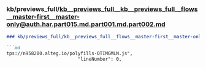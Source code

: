 ### kb/previews_full/kb__previews_full__kb__previews_full__flows__master-first__master-only@auth.har.part015.md.part001.md.part002.md

```md
### kb/previews_full/kb__previews_full__flows__master-first__master-only@auth.har.part015.md.part001.md (part 002)

```md
tps://n958200.alteg.io/polyfills-QTIMGMLN.js",
                          "lineNumber": 0,
  
```

```

```
